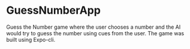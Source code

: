 # GuessNumberApp
Guess the Number game where the user chooses a number and the AI would try to guess the number using cues from the user.
The game was built using Expo-cli.
